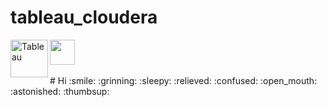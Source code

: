 # tableau_cloudera

<img src="https://www.cloudera.com/content/dam/www/marketing/media-kit/logo-assets/cloudera_logo_darkorange.png" height="40" >
<img align="left" src="https://www.tableau.com/sites/default/files/pages/tableau_cmyk_2015.png"  height="60" alt="Tableau">


<br />
<br />
# Hi
:smile: :grinning: :sleepy: :relieved: :confused: :open_mouth: :astonished: :thumbsup:
